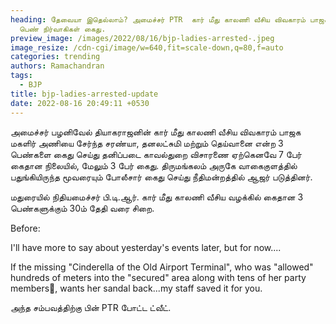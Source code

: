 ```yaml
---
heading: தேவையா இதெல்லாம்? அமைச்சர் PTR  கார் மீது காலணி வீசிய விவகாரம் பாஜக
  பெண் நிர்வாகிகள் கைது.
preview_image: /images/2022/08/16/bjp-ladies-arrested-.jpeg
image_resize: /cdn-cgi/image/w=640,fit=scale-down,q=80,f=auto
categories: trending
authors: Ramachandran
tags:
  - BJP
title: bjp-ladies-arrested-update
date: 2022-08-16 20:49:11 +0530
---
```

அமைச்சர் பழனிவேல் தியாகராஜனின் கார் மீது காலணி வீசிய விவகாரம் பாஜக மகளிர் அணியை சேர்ந்த சரண்யா, தனலட்சுமி மற்றும் தெய்வானை என்ற 3 பெண்களை கைது செய்து தனிப்படை காவல்துறை விசாரணை ஏற்கெனவே 7 பேர் கைதான நிலையில், மேலும் 3 பேர் கைது. திருமங்கலம் அருகே வாகைகுளத்தில் பதுங்கியிருந்த மூவரையும் போலீசார் கைது செய்து நீதிமன்றத்தில் ஆஜர் படுத்தினர்.

மதுரையில் நிதியமைச்சர் பி.டி.ஆர். கார் மீது காலணி வீசிய வழக்கில் கைதான 3 பெண்களுக்கும் 30ம் தேதி வரை சிறை.

Before:

I'll have more to say about yesterday's events later, but for now....

If the missing "Cinderella of the Old Airport Terminal", who was "allowed" hundreds of meters into the "secured" area along with tens of her party members🤔, wants her sandal back...my staff saved it for you.

அந்த சம்பவத்திற்கு பின் PTR போட்ட ட்வீட்.